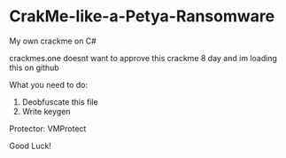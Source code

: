# CrakMe-like-a-Petya-Ransomware
My own crackme on C#

crackmes.one doesnt want to approve this crackme 8 day and im loading this on github


What you need to do:
1) Deobfuscate this file
2) Write keygen

Protector: VMProtect

Good Luck!
